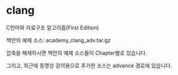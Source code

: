 # clang
C언어와 자료구조 알고리즘(First Edition)

책안의 예제 소스: academy_clang_adv.tar.gz

압축을 해제하시면 책안의 예제 소스들이 Chapter별로 있습니다.

그리고, 최근에 동영상 강의용으로 추가한 소스는 advance 경로에 있습니다.
